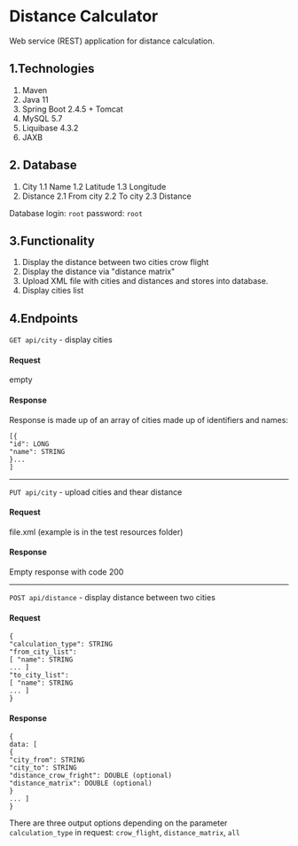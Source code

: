 # Distance Calculator
Web service (REST) application for distance calculation.

## 1.Technologies

1. Maven
2. Java 11
3. Spring Boot 2.4.5 + Tomcat
4. MySQL 5.7
5. Liquibase 4.3.2
6. JAXB

## 2. Database

1. City
  1.1 Name
  1.2 Latitude
  1.3 Longitude
2. Distance
  2.1 From city
  2.2 To city
  2.3 Distance
  
  Database login: `root` password: `root`

## 3.Functionality

1. Display the distance between two cities crow flight
2. Display the distance via "distance matrix"
3. Upload XML file with cities and distances and stores into database.
4. Display cities list

## 4.Endpoints

`GET api/city` - display cities

#### Request

empty

#### Response

Response is made up of an array of cities made up of identifiers and names:

```
[{
"id": LONG
"name": STRING
}...
]
```
---

`PUT api/city` - upload cities and thear distance

#### Request

file.xml (example is in the test resources folder) 

#### Response

Empty response with code 200

---

`POST api/distance` - display distance between two cities

#### Request

```
{
"calculation_type": STRING
"from_city_list": 
[ "name": STRING
... ]
"to_city_list": 
[ "name": STRING
... ]
}
```

#### Response

```
{
data: [
{
"city_from": STRING
"city_to": STRING 
"distance_crow_fright": DOUBLE (optional)
"distance_matrix": DOUBLE (optional)
}
... ]
}
```
There are three output options depending on the parameter `calculation_type` in request:
`crow_flight`,
`distance_matrix`,
`all`
